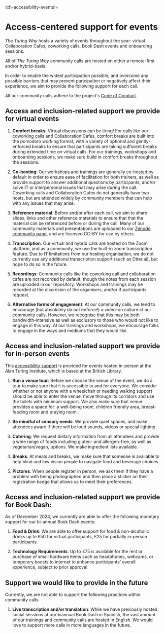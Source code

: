 (ch-accessibility-events)=
# Access-centered support for events
_The Turing Way_ hosts a variety of events throughout the year: virtual Collaboration Cafes, coworking calls, Book Dash events and onboarding sessions. 

All of _The Turing Way_ community calls are hosted on either a remote-first and/or hybrid-basis. 

In order to enable the widest participation possible, and overcome any possible barriers that may prevent paricipation or negatively affect their experience, we aim to provide the following support for each call.

All our community calls adhere to the project's [Code of Conduct](https://github.com/the-turing-way/the-turing-way/blob/main/CODE_OF_CONDUCT.md).

## Access and inclusion-related support we provide for virtual events

1. **Comfort breaks**: Virtual discussions can be tiring! For calls like our coworking calls and Collaboration Cafes, comfort breaks are built into the pomodoro working format, with a variety of optional and gently-enforced breaks to ensure that participants are taking sufficient breaks during extended time on virtual calls.
For our trainings, workshops and onboarding sessions, we make sure build in comfort breaks throughout the sessions. 

2. **Co-hosting**: Our workshops and trainings are generally co-hosted by default in order to ensure ease of facilitation for both trainers, as well as provide support to answer additional questions by participants, and/or solve IT or interpersonal issues that may arise during the call.
Coworking calls and Collaboration Cafes do not generally have two hosts, but are attended widely by community members that can help with any issues that may arise.

3. **Reference material**: Before and/or after each call, we aim to share slides, links and other reference materials to ensure that that the material can be referenced before or during the call.
Many of our community materials and presentations are uploaded to our [Zenodo community page](https://zenodo.org/communities/the-turing-way/), and are licensed CC-BY for use by others.

4. **Transcription**: Our virtual and hybrid calls are hosted on the Zoom platform, and as a community, we use the built-in zoom transcription feature.
Due to IT limitations from our hosting organisation, we do not currently use any additional transcription support (such as Otter.ai), but hope to do so in the future.

5. **Recordings**: Community calls like the coworking call and collaboration cafes are not recorded by default, though the notes from each session are uploaded in our repository.
Workshops and trainings may be recorded at the discresion of the organisers, and/or if participants request.

6. **Alternative forms of engagement**: At our community calls, we tend to encourage (but absolutely do not enforce!) a video-on culture at our community calls.
However, we recognise that this may be both bandwidth-intensive as well as exclusory to those who would not like to engage in this way.
At our trainings and workshops, we encourage folks to engage in the ways and mediums that they would like.

## Access and inclusion-related support we provide for in-person events

This [accessibility support](https://www.turing.ac.uk/contact-us/accessibility) is provided for events hosted in-person at the Alan Turing Institute, which is based at the British Library.

1. **Run a venue tour**: Before we choose the venue of the event, we do a tour to make sure that it is accessible to and for everyone.
We consider whether or not anyone with a wheelchair or needing walking support should be able to enter the venue, move through its corridors and use the toilets with minimum support.
We also make sure that venue provides a space for: a well-being room, children friendly area, breast-feeding room and praying room.
   
2. **Be mindful of sensory needs**: We provide quiet spaces, and make attendees aware if there will be loud sounds, videos or special lighting. 

3. **Catering**: We request dietary information from all attendees and provide a wide range of foods including gluten- and allergen-free, as well as vegetarian/vegan, options. We make ingredient lists available.
  
4. **Breaks**: At meals and breaks, we make sure that someone is available to help blind and low vision people to navigate food and beverage choices.

5. **Pictures**: When people register in person, we ask them if they have a problem with being photographed and then place a sticker on their registration badge that allows us to meet their preferences.

## Access and inclusion-related support we provide for Book Dash:

As of December 2024, we currently are able to offer the following monetary support for our bi-annual Book Dash events:

1. **Food & Drink**: We are able to offer support for food & non-alcoholic drinks up to £50 for virtual participants, £25 for partially in-person participants.

2. **Technology Requirements**: Up to £75 is available for the rent or purchase of small hardware items such as headphones, webcams, or temporary boosts to internet to enhance participants’ overall experience, subject to prior approval.

## Support we would like to provide in the future

Currently, we are not able to support the following practices within community calls.

1. **Live transcription and/or translation**: While we have previously hosted social sessions at our biannual Book Dash in Spanish, the vast amount of our trainings and community calls are hosted in English. We would love to support more calls in more languages in the future.
